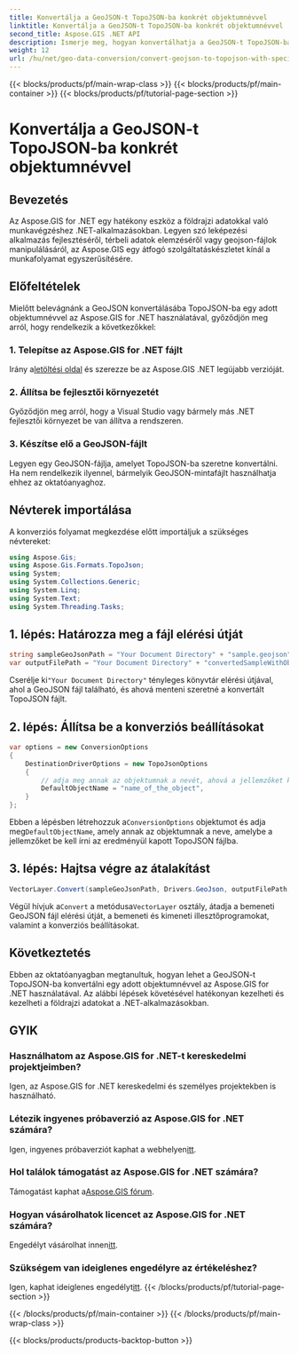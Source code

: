 ```yaml
---
title: Konvertálja a GeoJSON-t TopoJSON-ba konkrét objektumnévvel
linktitle: Konvertálja a GeoJSON-t TopoJSON-ba konkrét objektumnévvel
second_title: Aspose.GIS .NET API
description: Ismerje meg, hogyan konvertálhatja a GeoJSON-t TopoJSON-ba egy adott objektumnévvel az Aspose.GIS for .NET használatával. Ez az oktatóanyag lépésről lépésre nyújt útmutatót a földrajzi adatok hatékony kezeléséhez.
weight: 12
url: /hu/net/geo-data-conversion/convert-geojson-to-topojson-with-specific-object-name/
---
```


{{< blocks/products/pf/main-wrap-class >}}
{{< blocks/products/pf/main-container >}}
{{< blocks/products/pf/tutorial-page-section >}}

# Konvertálja a GeoJSON-t TopoJSON-ba konkrét objektumnévvel

## Bevezetés
Az Aspose.GIS for .NET egy hatékony eszköz a földrajzi adatokkal való munkavégzéshez .NET-alkalmazásokban. Legyen szó leképezési alkalmazás fejlesztéséről, térbeli adatok elemzéséről vagy geojson-fájlok manipulálásáról, az Aspose.GIS egy átfogó szolgáltatáskészletet kínál a munkafolyamat egyszerűsítésére.
## Előfeltételek
Mielőtt belevágnánk a GeoJSON konvertálásába TopoJSON-ba egy adott objektumnévvel az Aspose.GIS for .NET használatával, győződjön meg arról, hogy rendelkezik a következőkkel:
### 1. Telepítse az Aspose.GIS for .NET fájlt
 Irány a[letöltési oldal](https://releases.aspose.com/gis/net/) és szerezze be az Aspose.GIS .NET legújabb verzióját.
### 2. Állítsa be fejlesztői környezetét
Győződjön meg arról, hogy a Visual Studio vagy bármely más .NET fejlesztői környezet be van állítva a rendszeren.
### 3. Készítse elő a GeoJSON-fájlt
Legyen egy GeoJSON-fájlja, amelyet TopoJSON-ba szeretne konvertálni. Ha nem rendelkezik ilyennel, bármelyik GeoJSON-mintafájlt használhatja ehhez az oktatóanyaghoz.

## Névterek importálása
A konverziós folyamat megkezdése előtt importáljuk a szükséges névtereket:
```csharp
using Aspose.Gis;
using Aspose.Gis.Formats.TopoJson;
using System;
using System.Collections.Generic;
using System.Linq;
using System.Text;
using System.Threading.Tasks;
```

## 1. lépés: Határozza meg a fájl elérési útját
```csharp
string sampleGeoJsonPath = "Your Document Directory" + "sample.geojson";
var outputFilePath = "Your Document Directory" + "convertedSampleWithObjectName_out.topojson";
```
 Cserélje ki`"Your Document Directory"` tényleges könyvtár elérési útjával, ahol a GeoJSON fájl található, és ahová menteni szeretné a konvertált TopoJSON fájlt.
## 2. lépés: Állítsa be a konverziós beállításokat
```csharp
var options = new ConversionOptions
{
    DestinationDriverOptions = new TopoJsonOptions
    {
        // adja meg annak az objektumnak a nevét, ahová a jellemzőket kell írni
        DefaultObjectName = "name_of_the_object",
    }
};
```
 Ebben a lépésben létrehozzuk a`ConversionOptions` objektumot és adja meg`DefaultObjectName`, amely annak az objektumnak a neve, amelybe a jellemzőket be kell írni az eredményül kapott TopoJSON fájlba.
## 3. lépés: Hajtsa végre az átalakítást
```csharp
VectorLayer.Convert(sampleGeoJsonPath, Drivers.GeoJson, outputFilePath, Drivers.TopoJson, options);
```
 Végül hívjuk a`Convert` a metódusa`VectorLayer` osztály, átadja a bemeneti GeoJSON fájl elérési útját, a bemeneti és kimeneti illesztőprogramokat, valamint a konverziós beállításokat.

## Következtetés
Ebben az oktatóanyagban megtanultuk, hogyan lehet a GeoJSON-t TopoJSON-ba konvertálni egy adott objektumnévvel az Aspose.GIS for .NET használatával. Az alábbi lépések követésével hatékonyan kezelheti és kezelheti a földrajzi adatokat a .NET-alkalmazásokban.
## GYIK
### Használhatom az Aspose.GIS for .NET-t kereskedelmi projektjeimben?
Igen, az Aspose.GIS for .NET kereskedelmi és személyes projektekben is használható.
### Létezik ingyenes próbaverzió az Aspose.GIS for .NET számára?
Igen, ingyenes próbaverziót kaphat a webhelyen[itt](https://releases.aspose.com/).
### Hol találok támogatást az Aspose.GIS for .NET számára?
 Támogatást kaphat a[Aspose.GIS fórum](https://forum.aspose.com/c/gis/33).
### Hogyan vásárolhatok licencet az Aspose.GIS for .NET számára?
 Engedélyt vásárolhat innen[itt](https://purchase.aspose.com/buy).
### Szükségem van ideiglenes engedélyre az értékeléshez?
 Igen, kaphat ideiglenes engedélyt[itt](https://purchase.aspose.com/temporary-license/).
{{< /blocks/products/pf/tutorial-page-section >}}

{{< /blocks/products/pf/main-container >}}
{{< /blocks/products/pf/main-wrap-class >}}

{{< blocks/products/products-backtop-button >}}
